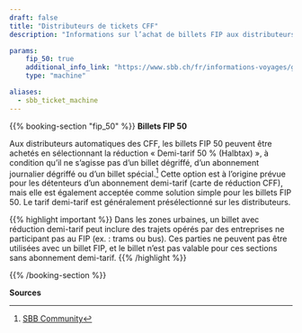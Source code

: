 ```yaml
---
draft: false
title: "Distributeurs de tickets CFF"
description: "Informations sur l’achat de billets FIP aux distributeurs de tickets des CFF"

params:
    fip_50: true
    additional_info_link: "https://www.sbb.ch/fr/informations-voyages/gares/services-distributeurs-billets/distributeur-de-billets.html"
    type: "machine"

aliases:
  - sbb_ticket_machine
---
```


{{% booking-section "fip_50" %}}
**Billets FIP 50**

Aux distributeurs automatiques des CFF, les billets FIP 50 peuvent être achetés en sélectionnant la réduction « Demi-tarif 50 % (Halbtax) », à condition qu’il ne s’agisse pas d’un billet dégriffé, d’un abonnement journalier dégriffé ou d’un billet spécial.[^1] Cette option est à l’origine prévue pour les détenteurs d’un abonnement demi-tarif (carte de réduction CFF), mais elle est également acceptée comme solution simple pour les billets FIP 50. Le tarif demi-tarif est généralement présélectionné sur les distributeurs.

{{% highlight important %}}
Dans les zones urbaines, un billet avec réduction demi-tarif peut inclure des trajets opérés par des entreprises ne participant pas au FIP (ex. : trams ou bus). Ces parties ne peuvent pas être utilisées avec un billet FIP, et le billet n’est pas valable pour ces sections sans abonnement demi-tarif.
{{% /highlight %}}

{{% /booking-section %}}

**Sources**
[^1]: [SBB Community](https://community.sbb.ch/d/2251-kann-man-als-fip-beg%C3%BCnstigter-tickets-weiterhin-online-mittels-halbtax-kaufen)
